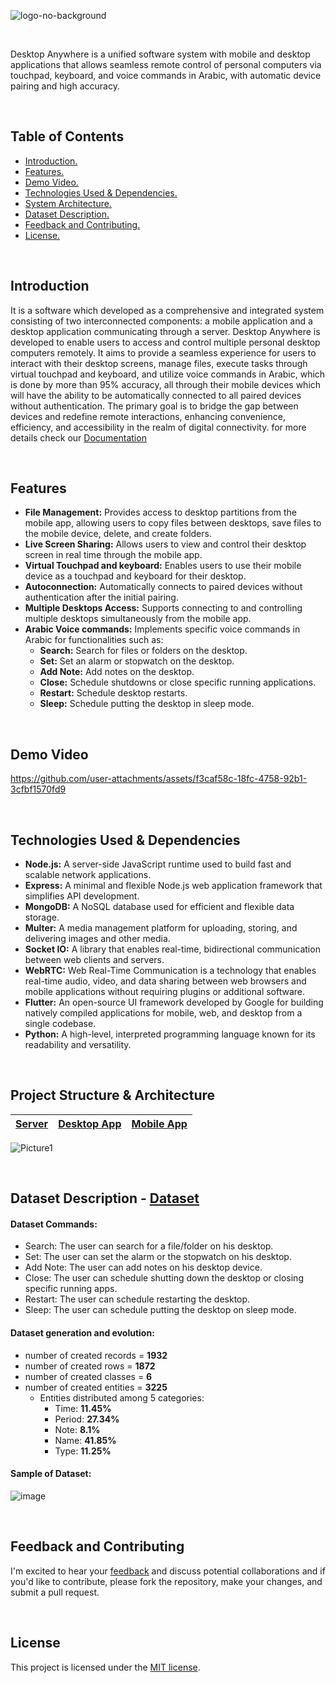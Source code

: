 <!-- # Desktop AnyWhere -->


![logo-no-background](https://github.com/user-attachments/assets/94c56387-f57c-4b1d-bc19-f1f098b61207)

<br>

Desktop Anywhere is a unified software system with mobile and desktop applications that allows seamless remote control of personal computers via touchpad, keyboard, and voice commands in Arabic, with automatic device pairing and high accuracy.





<br>



## Table of Contents

- [ Introduction. ](#Introduction)
- [ Features. ](#Features)
- [ Demo Video. ](#Demo_Video)
- [ Technologies Used & Dependencies. ](#Technologies_Used)
- [ System Architecture. ](#Project_Structure)
- [ Dataset Description. ](#Dataset_Description)
- [ Feedback and Contributing. ](#Feedback_Contributing)
- [ License. ](#License)




<a id="Introduction"></a>

<br>

## Introduction
It is a software which developed as a comprehensive and integrated system consisting of two interconnected components: a mobile application and a desktop application communicating through a server. Desktop Anywhere is developed to enable users to access and control multiple personal desktop computers remotely. It aims to provide a seamless experience for users to interact with their desktop screens, manage files, execute tasks through virtual touchpad and keyboard, and utilize voice commands in Arabic, which is done by more than 95% accuracy, all through their mobile devices which will have the ability to be automatically connected to all paired devices without authentication. The primary goal is to bridge the gap between devices and redefine remote interactions, enhancing convenience, efficiency, and accessibility in the realm of digital connectivity. for more details check our  [Documentation](Documentations/Desktop%20Anywhere%20Documentation.pdf)




<a id="Features"></a>

<br>

## Features
- **File Management:** Provides access to desktop partitions from the mobile app, allowing users to copy files between desktops, save files to the mobile device, delete, and create folders.
- **Live Screen Sharing:** Allows users to view and control their desktop screen in real time through the mobile app.
- **Virtual Touchpad and keyboard:** Enables users to use their mobile device as a touchpad and keyboard for their desktop.
- **Autoconnection:** Automatically connects to paired devices without authentication after the initial pairing.
- **Multiple Desktops Access:** Supports connecting to and controlling multiple desktops simultaneously from the mobile app.
- **Arabic Voice commands:** Implements specific voice commands in Arabic for functionalities such as:
    - **Search:** Search for files or folders on the desktop.
    - **Set:** Set an alarm or stopwatch on the desktop.
    - **Add Note:** Add notes on the desktop.
    - **Close:** Schedule shutdowns or close specific running applications.
    - **Restart:** Schedule desktop restarts.
    - **Sleep:** Schedule putting the desktop in sleep mode.








<a id="Demo_Video"></a>

<br>

## Demo Video


https://github.com/user-attachments/assets/f3caf58c-18fc-4758-92b1-3cfbf1570fd9













<a id="Technologies_Used"></a>

<br>


## Technologies Used & Dependencies
- **Node.js:** A server-side JavaScript runtime used to build fast and scalable network applications.
- **Express:** A minimal and flexible Node.js web application framework that simplifies API development.
- **MongoDB:** A NoSQL database used for efficient and flexible data storage.
- **Multer:** A media management platform for uploading, storing, and delivering images and other media.
- **Socket IO:** A library that enables real-time, bidirectional communication between web clients and servers.
- **WebRTC:** Web Real-Time Communication is a technology that enables real-time audio, video, and data sharing between web browsers and mobile applications without requiring plugins or additional software.
- **Flutter:** An open-source UI framework developed by Google for building natively compiled applications for mobile, web, and desktop from a single codebase.
- **Python:** A high-level, interpreted programming language known for its readability and versatility.




<a id="Project_Structure"></a>

<br>

## Project Structure & Architecture

[Mobile App]: https://github.com/Hossam-H22/DesktopAnyWhere_GP/tree/master/Mobile%20Application/Desktop_Anywhere
[Desktop App]: https://github.com/Hossam-H22/DesktopAnyWhere_GP/tree/master/Desktop%20Application
[Server]: https://github.com/Hossam-H22/Desktop_Anywhere_Server


|     [Server]     |   [Desktop App]   |   [Mobile App]   |
|------------------|-------------------|------------------|

![Picture1](https://github.com/user-attachments/assets/07441087-3af1-4efe-8385-83d09a936634)





<!-- ![image](https://github.com/user-attachments/assets/2d330b79-cdb2-4424-9730-15c9400ec3d8) -->

<!-- ![image](https://github.com/user-attachments/assets/3d881d91-2f43-45ba-8a81-32c4189a2e6c) -->

<!-- ![image](https://github.com/user-attachments/assets/c90f1982-b299-4ab0-97aa-ce3a0f095c2c) -->





<br>

<a id="Dataset_Description"></a>

## Dataset Description  - [Dataset](Dataset/Full-Balanced-version-Numeric.xlsx)
#### Dataset Commands:
- Search: The user can search for a file/folder on his desktop.
- Set: The user can set the alarm or the stopwatch on his desktop.
- Add Note: The user can add notes on his desktop device.
- Close: The user can schedule shutting down the desktop or closing specific running apps.
- Restart: The user can schedule restarting the desktop.
- Sleep: The user can schedule putting the desktop on sleep mode.

#### Dataset generation and evolution:
- number of created records = **1932**
- number of created rows = **1872**
- number of created classes = **6**
- number of created entities = **3225**
    - Entities distributed among 5 categories:
        - Time: **11.45%**
        - Period: **27.34%**
        - Note: **8.1%**
        - Name: **41.85%**
        - Type: **11.25%**


#### Sample of Dataset:
![image](https://github.com/user-attachments/assets/84f878b8-0dda-4210-8629-142dd8a5a9ba)






<a id="Feedback_Contributing"></a>

<br>

## Feedback and Contributing
I'm excited to hear your <u><a href="https://forms.gle/mUQJdnGPey1atnzp9" target="_blank">feedback</a></u> and discuss potential collaborations and if you'd like to contribute, please fork the repository, make your changes, and submit a pull request.







<a id="License"></a>

<br>

## License
This project is licensed under the [MIT license](LICENSE).


<br>






